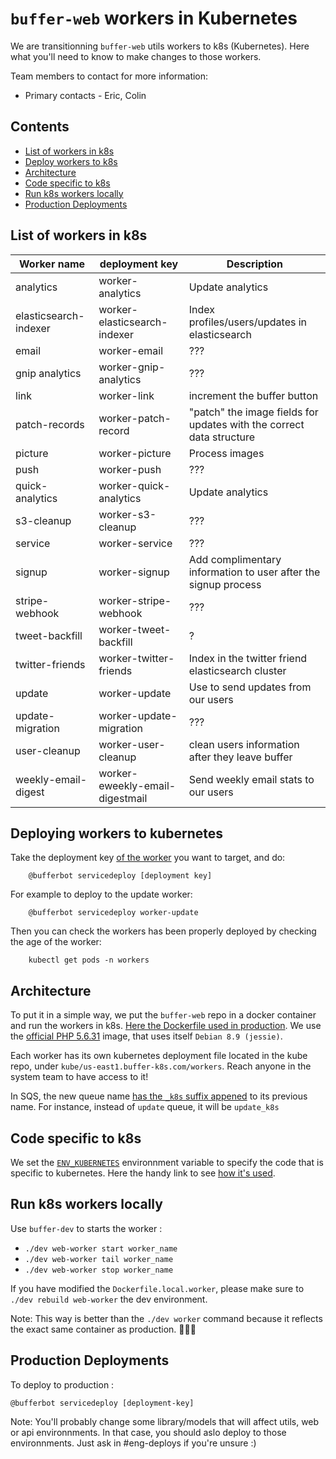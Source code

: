 # `buffer-web` workers in Kubernetes

We are transitionning `buffer-web` utils workers to k8s (Kubernetes). Here what you'll need to know to make changes to those workers.

Team members to contact for more information:
* Primary contacts - Eric, Colin

## Contents

* [List of workers in k8s](#list-of-workers-in-k8s)
* [Deploy workers to k8s](#deploying-workers-to-kubernetes)
* [Architecture](#architecture)
* [Code specific to k8s](#code-specific-to-k8s)
* [Run k8s workers locally](#run-k8s-workers-locally)
* [Production Deployments](#production-deployments)

## List of workers in k8s
| Worker name | deployment key | Description|
| --- | --- | --- |
| analytics | worker-analytics | Update analytics
| elasticsearch-indexer | worker-elasticsearch-indexer | Index profiles/users/updates in elasticsearch
| email | worker-email | ???
| gnip analytics | worker-gnip-analytics | ???
| link | worker-link | increment the buffer button
| patch-records | worker-patch-record | "patch" the image fields for updates with the correct data structure
| picture | worker-picture | Process images
| push | worker-push | ???
| quick-analytics | worker-quick-analytics | Update analytics
| s3-cleanup | worker-s3-cleanup | ???
| service | worker-service | ???
| signup | worker-signup | Add complimentary information to user after the signup process
| stripe-webhook | worker-stripe-webhook | ???
| tweet-backfill | worker-tweet-backfill | ?
| twitter-friends | worker-twitter-friends | Index in the twitter friend elasticsearch cluster
| update | worker-update | Use to send updates from our users
| update-migration | worker-update-migration | ???
| user-cleanup | worker-user-cleanup | clean users information after they leave buffer
| weekly-email-digest | worker-eweekly-email-digestmail | Send weekly email stats to our users


## Deploying workers to kubernetes
Take the deployment key [of the worker](#list-of-workers-in-k8s) you want to target, and do:

```
    @bufferbot servicedeploy [deployment key]
```

For example to deploy to the update worker:
```
    @bufferbot servicedeploy worker-update
```

Then you can check the workers has been properly deployed by checking the age of the worker:
```
    kubectl get pods -n workers
```

## Architecture

To put it in a simple way, we put the `buffer-web` repo in a docker container and run the workers in k8s. [Here the Dockerfile used in production](https://github.com/bufferapp/buffer-web/blob/master/Dockerfile.workers). We use the [official PHP 5.6.31](https://github.com/bufferapp/dockerfiles/blob/master/php56-cli/Dockerfile) image, that uses itself `Debian 8.9 (jessie)`.

Each worker has its own kubernetes deployment file located in the kube repo, under `kube/us-east1.buffer-k8s.com/workers`. Reach anyone in the system team to have access to it!

In SQS, the new queue name [has the `_k8s` suffix appened](https://github.com/bufferapp/buffer-web/blob/4eda46cb62a18f9285eab93e33100d7133e92cfc/shared/libraries/Workers/Worker.php#L81-L83) to its previous name. For instance, instead of `update` queue, it will be `update_k8s`

## Code specific to k8s
We set the  [`ENV_KUBERNETES`](https://github.com/bufferapp/buffer-web/blob/37348b9f59c675f420ea7099fd2ed9d0758e4844/Dockerfile.workers#L10
) environnment variable to specify the code that is specific to kubernetes. Here the handy link to see [how it's used](https://github.com/bufferapp/buffer-web/search?utf8=%E2%9C%93&q=ENV_KUBERNETES&type=).

## Run k8s workers locally

Use `buffer-dev` to starts the worker :

- `./dev web-worker start worker_name`
- `./dev web-worker tail worker_name`
- `./dev web-worker stop worker_name`

If you have modified the `Dockerfile.local.worker`, please make sure to `./dev rebuild web-worker` the dev environment.

Note: This way is better than the `./dev worker` command  because it reflects the exact same container as production. 🐳🐳🐳


## Production Deployments 

To deploy to production :

`@bufferbot servicedeploy [deployment-key]`

Note:  You'll probably change some library/models that will affect utils, web or api environnments. In that case, you should aslo deploy to those environnments. Just ask in #eng-deploys if you're unsure :) 

